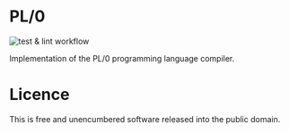 # PL/0

![test & lint workflow](https://github.com/vangroan/pl0/actions/workflows/check.yaml/badge.svg)

Implementation of the PL/0 programming language compiler.


# Licence

This is free and unencumbered software released into the public domain.
